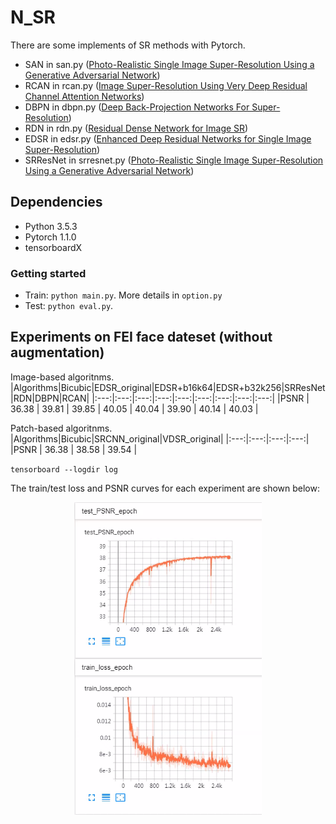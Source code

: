 # N_SR
 
There are some implements of SR methods with Pytorch.  <br>
* SAN in san.py ([Photo-Realistic Single Image Super-Resolution Using a Generative Adversarial Network](http://openaccess.thecvf.com/content_CVPR_2019/papers/Dai_Second-Order_Attention_Network_for_Single_Image_Super-Resolution_CVPR_2019_paper.pdf))
* RCAN in rcan.py ([Image Super-Resolution Using Very Deep Residual Channel Attention Networks](http://openaccess.thecvf.com/content_ECCV_2018/papers/Yulun_Zhang_Image_Super-Resolution_Using_ECCV_2018_paper.pdf))
* DBPN in dbpn.py ([Deep Back-Projection Networks For Super-Resolution](https://arxiv.org/abs/1904.05677))
* RDN in rdn.py ([Residual Dense Network for Image SR](https://arxiv.org/pdf/1802.08797v2.pdf))
* EDSR in edsr.py ([Enhanced Deep Residual Networks for Single Image Super-Resolution](https://arxiv.org/abs/1707.02921))
* SRResNet in srresnet.py ([Photo-Realistic Single Image Super-Resolution Using a Generative Adversarial Network](https://arxiv.org/abs/1609.04802))

## Dependencies
* Python 3.5.3
* Pytorch 1.1.0
* tensorboardX

### Getting started
* Train: `python main.py`. More details in `option.py`</br>
* Test: `python eval.py`.

## Experiments on FEI face dateset (without augmentation)
Image-based algoritnms.
|Algorithms|Bicubic|EDSR_original|EDSR+b16k64|EDSR+b32k256|SRResNet|RDN|DBPN|RCAN|
|:---:|:---:|:---:|:---:|:---:|:---:|:---:|:---:|:---:|
|PSNR | 36.38 | 39.81 | 39.85 | 40.05 | 40.04 | 39.90 | 40.14 | 40.03 |

Patch-based algoritnms.
|Algorithms|Bicubic|SRCNN_original|VDSR_original|
|:---:|:---:|:---:|:---:|
|PSNR | 36.38 | 38.58 | 39.54 |

`tensorboard --logdir log`</br>

The train/test loss and PSNR curves for each experiment are shown below:</br>
<p align="center"><img src="./log.png" align="center" width=300 height=500/></p>
